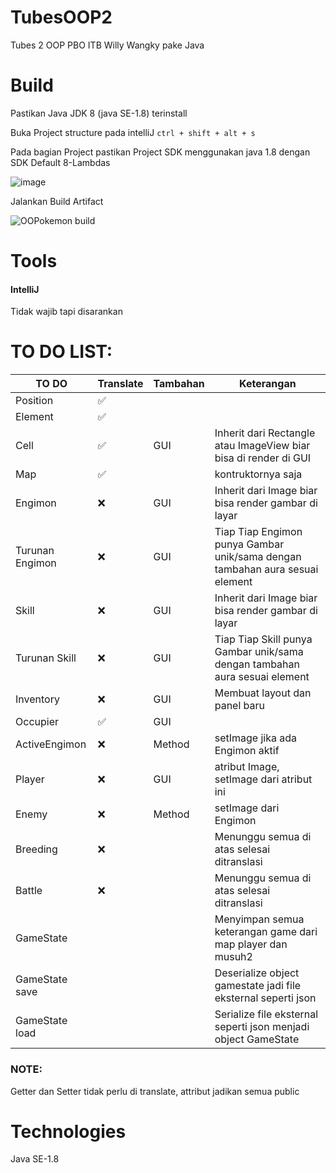 # TubesOOP2
Tubes 2 OOP PBO ITB Willy Wangky pake Java

# Build
Pastikan Java JDK 8 (java SE-1.8) terinstall

Buka Project structure pada intelliJ `ctrl + shift + alt + s` 

Pada bagian Project pastikan Project SDK menggunakan java 1.8 dengan SDK Default 8-Lambdas

![image](https://user-images.githubusercontent.com/68516528/114082730-49982e00-98d8-11eb-9394-41c6544e5c41.png)

Jalankan Build Artifact

![OOPokemon build](https://user-images.githubusercontent.com/68516528/114084156-0ccd3680-98da-11eb-995e-8352c47b6556.gif)

# Tools
#### IntelliJ 
Tidak wajib tapi disarankan

# TO DO LIST:

|   TO DO            | Translate   |   Tambahan         |   Keterangan                                    |
|---                 |---          |---                 |---                                              |
|   Position         | ✅         |                    |                                                 |
|   Element          | ✅         |                    |                                                 |
|   Cell             | ✅         |   GUI              | Inherit dari Rectangle atau ImageView biar bisa di render di GUI   |
|   Map              | ✅         |                    | kontruktornya saja                                  |
|   Engimon          | ❌         |   GUI              | Inherit dari Image biar bisa render gambar di layar  |
|   Turunan Engimon  | ❌         |   GUI              | Tiap Tiap Engimon punya Gambar unik/sama dengan tambahan aura sesuai element     |
|   Skill            | ❌         |   GUI              | Inherit dari Image biar bisa render gambar di layar  |
|   Turunan Skill    | ❌         |   GUI              | Tiap Tiap Skill punya Gambar unik/sama dengan tambahan aura sesuai element    |
|   Inventory        | ❌         |   GUI              | Membuat layout dan panel baru   |
|   Occupier         | ✅         |   GUI              |                                                  |
|   ActiveEngimon    | ❌         |   Method           | setImage jika ada Engimon aktif   |
|   Player           | ❌         |   GUI              | atribut Image, setImage dari atribut ini   |
|   Enemy            | ❌         |   Method           | setImage dari Engimon      |
|   Breeding         | ❌         |                    | Menunggu semua di atas selesai ditranslasi      |
|   Battle           | ❌         |                    | Menunggu semua di atas selesai ditranslasi      |
|   GameState        |             |                    | Menyimpan semua keterangan game dari map player dan musuh2 |
|   GameState save   |             |                    | Deserialize object gamestate jadi file eksternal seperti json |
|   GameState load   |             |                    | Serialize file eksternal seperti json menjadi object GameState |   


### NOTE: 

Getter dan Setter tidak perlu di translate, attribut jadikan semua public

# Technologies
Java SE-1.8
